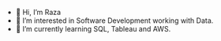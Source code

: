 - 👋 Hi, I’m Raza
- 👀 I’m interested in Software Development working with Data.
- 🌱 I’m currently learning SQL, Tableau and AWS. 

<!---
Rnajm/Rnajm is a ✨ special ✨ repository because its `README.md` (this file) appears on your GitHub profile.
You can click the Preview link to take a look at your changes.
--->
